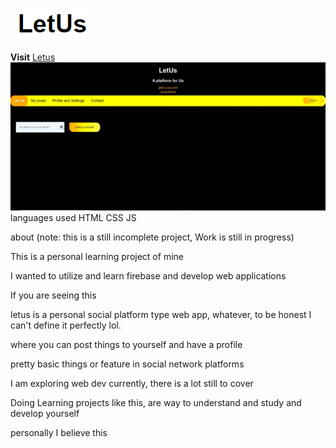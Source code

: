 ![photo](icon.png)


**Visit** [Letus](https://letus-7d9c3.web.app/)
![letus](letusHome.jpg)
languages used
HTML
CSS
JS






about
(note: this is a still incomplete project, Work is still in progress)


This is a personal learning project of mine

I wanted to utilize and learn firebase and develop web applications

If you are seeing this 

letus is a personal social platform type web app, whatever, 
to be honest I can't define it perfectly lol. 



where you can post things to yourself and have a profile 

pretty basic things or feature in social network platforms

I am exploring web dev currently, there is a lot still to cover

Doing Learning projects like this, are way to understand and study and develop yourself 

personally I believe this
